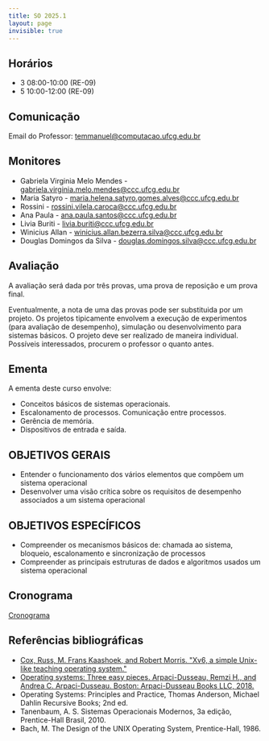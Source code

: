 ```yaml
---
title: SO 2025.1
layout: page
invisible: true
---
```


## Horários

* 3 08:00-10:00 (RE-09)
* 5 10:00-12:00 (RE-09) 

## Comunicação

Email do Professor: temmanuel@computacao.ufcg.edu.br

## Monitores

* Gabriela Virginia Melo Mendes - gabriela.virginia.melo.mendes@ccc.ufcg.edu.br
* Maria Satyro - maria.helena.satyro.gomes.alves@ccc.ufcg.edu.br
* Rossini - rossini.vilela.caroca@ccc.ufcg.edu.br
* Ana Paula - ana.paula.santos@ccc.ufcg.edu.br
* Livia Buriti - livia.buriti@ccc.ufcg.edu.br
* Winicius Allan - winicius.allan.bezerra.silva@ccc.ufcg.edu.br
* Douglas Domingos da Silva - douglas.domingos.silva@ccc.ufcg.edu.br

## Avaliação
A avaliação será dada por três provas, uma prova de reposição e um prova final.

Eventualmente, a nota de uma das provas pode ser substituida por um projeto. Os projetos tipicamente envolvem a execução de experimentos (para avaliação de desempenho), simulação ou desenvolvimento para sistemas básicos. O projeto deve ser realizado de maneira individual. Possíveis interessados, procurem o professor o quanto antes.

## Ementa

A ementa deste curso envolve:
 * Conceitos básicos de sistemas operacionais.
 * Escalonamento de processos. Comunicação entre processos.
 * Gerência de memória.
 * Dispositivos de entrada e saída. 

## OBJETIVOS GERAIS
 * Entender o funcionamento dos vários elementos que compõem um sistema operacional
 * Desenvolver uma visão crítica sobre os requisitos de desempenho associados a um sistema operacional

## OBJETIVOS ESPECÍFICOS
 * Compreender os mecanismos básicos de: chamada ao sistema, bloqueio, escalonamento e sincronização de processos
 * Compreender as principais estruturas de dados e algoritmos usados um sistema operacional


## Cronograma

[Cronograma](https://docs.google.com/spreadsheets/d/1bsP93bV_WYro0s0QrlWknCaOQDTc3P2ncoDnxg-G76s/edit?usp=sharing)


## Referências bibliográficas

 * [Cox, Russ, M. Frans Kaashoek, and Robert Morris. "Xv6, a simple Unix-like teaching operating system."](http://pdos.csail.mit.edu/6.828/2012/xv6.htm1)
 * [Operating systems: Three easy pieces. Arpaci-Dusseau, Remzi H., and Andrea C. Arpaci-Dusseau. Boston: Arpaci-Dusseau Books LLC, 2018.](https://pages.cs.wisc.edu/~remzi/OSTEP/)
 * Operating Systems: Principles and Practice, Thomas Anderson, Michael Dahlin Recursive Books; 2nd ed.
 * Tanenbaum, A. S. Sistemas Operacionais Modernos, 3a edição, Prentice-Hall Brasil, 2010.
 * Bach, M. The Design of the UNIX Operating System, Prentice-Hall, 1986.
